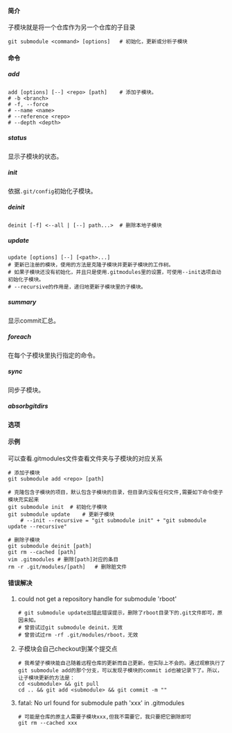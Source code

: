 #### 简介

子模块就是将一个仓库作为另一个仓库的子目录

```
git submodule <command> [options]	# 初始化，更新或分析子模块
```

#### 命令

##### add

```
add [options] [--] <repo> [path]	# 添加子模块。
# -b <branch>
# -f, --force
# --name <name>
# --reference <repo>
# --depth <depth>
```

##### status

显示子模块的状态。

##### init

依据`.git/config`初始化子模块。

##### deinit

```
deinit [-f] <--all | [--] path...>	# 删除本地子模块
```



##### update

```
update [options] [--] [<path>...] 
# 更新已注册的模块，使用的方法是克隆子模块并更新子模块的工作树。
# 如果子模块还没有初始化，并且只是使用.gitmodules里的设置，可使用--init选项自动初始化子模块。
# --recursive的作用是，递归地更新子模块里的子模块。
```



##### summary

显示commit汇总。

##### foreach

在每个子模块里执行指定的命令。

##### sync

同步子模块。

##### absorbgitdirs

#### 选项

#### 示例

可以查看.gitmodules文件查看文件夹与子模块的对应关系

```shell
# 添加子模块
git submodule add <repo> [path]

# 克隆包含子模块的项目，默认包含子模块的目录，但目录内没有任何文件,需要如下命令使子模块充实起来
git submodule init	# 初始化子模块
git submodule update	# 更新子模块
	# --init --recursive = "git submodule init" + "git submodule update --recursive"

# 删除子模块
git submodule deinit [path]
git rm --cached [path]
vim .gitmodules	# 删除[path]对应的条目
rm -r .git/modules/[path]	# 删除脏文件
```

#### 错误解决

1. could not get a repository handle for submodule 'rboot'

   ```
   # git submodule update出错此错误提示，删除了rboot目录下的.git文件即可，原因未知。
   # 曾尝试过git submodule deinit，无效
   # 曾尝试过rm -rf .git/modules/rboot，无效
   ```

2. 子模块会自己checkout到某个提交点

   ```
   # 我希望子模块能自己随着远程仓库的更新而自己更新，但实际上不会的。通过观察执行了git submodule add的那个分支，可以发现子模块的commit id也被记录下了。所以，让子模块更新的方法是：
   cd <submodule> && git pull
   cd .. && git add <submodule> && git commit -m ""
   ```

3. fatal: No url found for submodule path 'xxx' in .gitmodules

   ```
   # 可能是仓库的原主人需要子模块xxx,但我不需要它，我只要把它删除即可
   git rm --cached xxx
   ```

   
